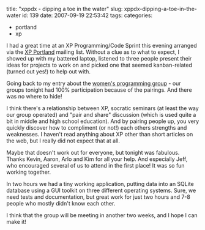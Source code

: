 title: "xppdx - dipping a toe in the water"
slug: xppdx-dipping-a-toe-in-the-water
id: 139
date: 2007-09-19 22:53:42
tags: 
categories: 
- portland
- xp

I had a great time at an XP Programming/Code Sprint this evening arranged via the [XP Portland](http://tech.groups.yahoo.com/group/xpportland/) mailing list. Without a clue as to what to expect, I showed up with my battered laptop, listened to three people present their ideas for projects to work on and picked one that seemed kanban-related (turned out yes!) to help out with.

Going back to my entry about the [women's programming group](http://www.chesnok.com/daily/2007/08/30/a-women-focused-users-group-the-very-very-beginning/) - our groups tonight had 100% participation because of the pairings. And there was no where to hide! 

I think there's a relationship between XP, socratic seminars (at least the way our group operated) and "pair and share" discussion (which is used quite a bit in middle and high school education).  And by pairing people up, you very quickly discover how to compliment (or not!) each others strengths and weaknesses. I haven't read anything about XP other than short articles on the web, but I really did not expect that at all. 

Maybe that doesn't work out for everyone, but tonight was fabulous. Thanks Kevin, Aaron, Arlo and Kim for all your help. And especially Jeff, who encouraged several of us to attend in the first place! It was so fun working together. 

In two hours we had a tiny working application, putting data into an SQLite database using a GUI toolkit on three different operating systems. Sure, we need tests and documentation, but great work for just two hours and 7-8 people who mostly didn't know each other.

I think that the group will be meeting in another two weeks, and I hope I can make it!
